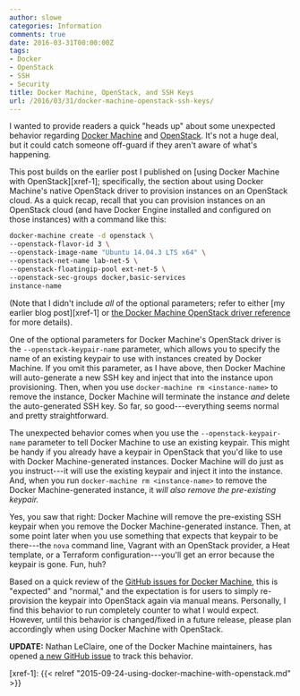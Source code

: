 ```yaml
---
author: slowe
categories: Information
comments: true
date: 2016-03-31T00:00:00Z
tags:
- Docker
- OpenStack
- SSH
- Security
title: Docker Machine, OpenStack, and SSH Keys
url: /2016/03/31/docker-machine-openstack-ssh-keys/
---
```


I wanted to provide readers a quick "heads up" about some unexpected behavior regarding [Docker Machine][link-1] and [OpenStack][link-2]. It's not a huge deal, but it could catch someone off-guard if they aren't aware of what's happening.

This post builds on the earlier post I published on [using Docker Machine with OpenStack][xref-1]; specifically, the section about using Docker Machine's native OpenStack driver to provision instances on an OpenStack cloud. As a quick recap, recall that you can provision instances on an OpenStack cloud (and have Docker Engine installed and configured on those instances) with a command like this:

``` bash
docker-machine create -d openstack \
--openstack-flavor-id 3 \
--openstack-image-name "Ubuntu 14.04.3 LTS x64" \
--openstack-net-name lab-net-5 \
--openstack-floatingip-pool ext-net-5 \
--openstack-sec-groups docker,basic-services
instance-name
```

(Note that I didn't include _all_ of the optional parameters; refer to either [my earlier blog post][xref-1] or [the Docker Machine OpenStack driver reference][link-3] for more details).

One of the optional parameters for Docker Machine's OpenStack driver is the `--openstack-keypair-name` parameter, which allows you to specify the name of an existing keypair to use with instances created by Docker Machine. If you omit this parameter, as I have above, then Docker Machine will auto-generate a new SSH key and inject that into the instance upon provisioning. Then, when you use `docker-machine rm <instance-name>` to remove the instance, Docker Machine will terminate the instance _and_ delete the auto-generated SSH key. So far, so good---everything seems normal and pretty straightforward.

The unexpected behavior comes when you use the `--openstack-keypair-name` parameter to tell Docker Machine to use an existing keypair. This might be handy if you already have a keypair in OpenStack that you'd like to use with Docker Machine-generated instances. Docker Machine will do just as you instruct---it will use the existing keypair and inject it into the instance. And, when you run `docker-machine rm <instance-name>` to remove the Docker Machine-generated instance, it _will also remove the pre-existing keypair._

Yes, you saw that right: Docker Machine will remove the pre-existing SSH keypair when you remove the Docker Machine-generated instance. Then, at some point later when you use something that expects that keypair to be there---the `nova` command line, Vagrant with an OpenStack provider, a Heat template, or a Terraform configuration---you'll get an error because the keypair is gone. Fun, huh?

Based on a quick review of the [GitHub issues for Docker Machine][link-4], this is "expected" and "normal," and the expectation is for users to simply re-provision the keypair into OpenStack again via manual means. Personally, I find this behavior to run completely counter to what I would expect. However, until this behavior is changed/fixed in a future release, please plan accordingly when using Docker Machine with OpenStack.

**UPDATE:** Nathan LeClaire, one of the Docker Machine maintainers, has opened [a new GitHub issue][link-5] to track this behavior.



[link-1]: https://www.docker.com/products/docker-machine
[link-2]: http://www.openstack.org/
[link-3]: https://docs.docker.com/machine/drivers/openstack/
[link-4]: https://github.com/docker/machine/issues/
[link-5]: https://github.com/docker/machine/issues/3261
[xref-1]: {{< relref "2015-09-24-using-docker-machine-with-openstack.md" >}}
